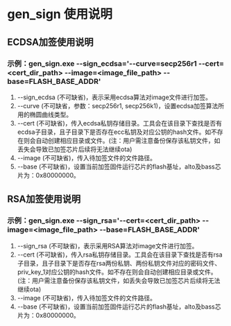 # gen_sign 使用说明 #

## ECDSA加签使用说明 ##
### 示例：gen_sign.exe --sign_ecdsa='--curve=secp256r1 --cert=<cert_dir_path> --image=<image_file_path> --base=FLASH_BASE_ADDR'
1. --sign_ecdsa (不可缺省)，表示采用ecdsa算法对image文件进行加签。
2. --curve (不可缺省，参数：secp256r1, secp256k1)，设置ecdsa加签算法所用的椭圆曲线类型。
3. --cert (不可缺省)，传入ecdsa私钥存储目录。工具会在该目录下查找是否有ecdsa子目录，且子目录下是否存在ecc私钥及对应公钥的hash文件。如不存在则会自动创建相应目录或文件。(注：用户需注意备份保存该私钥文件，如丢失会导致已加签芯片后续将无法继续ota)
4. --image (不可缺省)，传入待加签文件的文件路径。
5. --base (不可缺省)，设置当前加签固件运行芯片的flash基址，alto及bass芯片为：0x80000000。

## RSA加签使用说明 ##
### 示例：gen_sign.exe --sign_rsa='--cert=<cert_dir_path> --image=<image_file_path> --base=FLASH_BASE_ADDR'
1. --sign_rsa (不可缺省)，表示采用RSA算法对image文件进行加签。
2. --cert (不可缺省)，传入rsa私钥存储目录。工具会在该目录下查找是否有rsa子目录，且子目录下是否存在rsa两份私钥、两份私钥文件对应的密码文件、priv_key_1对应公钥的hash文件。如不存在则会自动创建相应目录或文件。(注：用户需注意备份保存该私钥文件，如丢失会导致已加签芯片后续将无法继续ota)
3. --image (不可缺省)，传入待加签文件的文件路径。
4. --base (不可缺省)，设置当前加签固件运行芯片的flash基址，alto及bass芯片为：0x80000000。
